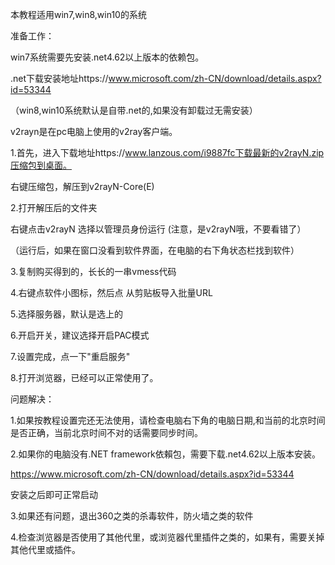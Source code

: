 本教程适用win7,win8,win10的系统



准备工作：

win7系统需要先安装.net4.62以上版本的依赖包。

.net下载安装地址https://www.microsoft.com/zh-CN/download/details.aspx?id=53344

（win8,win10系统默认是自带.net的,如果没有卸载过无需安装）



v2rayn是在pc电脑上使用的v2ray客户端。

1.首先，进入下载地址https://www.lanzous.com/i9887fc下载最新的v2rayN.zip压缩包到桌面。



右键压缩包，解压到v2rayN-Core\(E)



2.打开解压后的文件夹



右键点击v2rayN  选择以管理员身份运行 (注意，是v2rayN哦，不要看错了）

（运行后，如果在窗口没看到软件界面，在电脑的右下角状态栏找到软件）



3.复制购买得到的，长长的一串vmess代码



4.右键点软件小图标，然后点 从剪贴板导入批量URL



5.选择服务器，默认是选上的


6.开启开关，建议选择开启PAC模式

7.设置完成，点一下"重启服务"



8.打开浏览器，已经可以正常使用了。







问题解决：

1.如果按教程设置完还无法使用，请检查电脑右下角的电脑日期,和当前的北京时间是否正确，当前北京时间不对的话需要同步时间。

2.如果你的电脑没有.NET framework依賴包，需要下载.net4.62以上版本安装。

https://www.microsoft.com/zh-CN/download/details.aspx?id=53344

安装之后即可正常启动

3.如果还有问题，退出360之类的杀毒软件，防火墙之类的软件

4.检查浏览器是否使用了其他代里，或浏览器代里插件之类的，如果有，需要关掉其他代里或插件。
